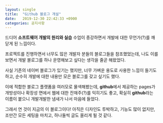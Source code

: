 ```yaml
---
layout: single
title:  "Github 블로그 개설"
date:   2019-12-30 22:42:33 +0900
categories: 공지사항
---
```

드디어 **소프트웨어 개발의 원리와 실습** 수업이 종강하면서 개발에 대한 무언가(?)를 깨닫게 된 느낌이다.

프로젝트를 진행하면서 너무도 많은 개발자 분들의 블로그들을 참조했었는데, 나도 이를 보면서 개발 블로그를 하나 운영해보고 싶다는 생각을 줄곧 해왔었다.

사실 기존의 네이버 블로그가 있기는 했지만, 너무 가벼운 용도로 사용한 느낌이 들기도 하고, 순수히 개발에 대한 내용만 모은 블로그를 갖고 싶기도 했다.

이에 적합한 블로그 플랫폼을 여러모로 물색해봤는데, **github**에서 제공하는 pages가 개방성이나 확장성 면에서 웹에 대한 잔재주(?)를 익히기도 좋고, 확실히 **github**라는 이름이 붙으니 개발개발한 냄새가 나서 마음에 들었다.

그래서 연 것이 지금의 이 블로그이다! 아직은 디자인도 투박하고, 기능도 많이 없지만, 조만간 모든 세팅을 마치고, 하나둘씩 글도 올리게 될 것 같다.
